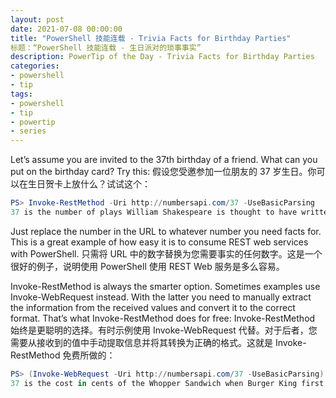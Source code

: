 ```yaml
---
layout: post
date: 2021-07-08 00:00:00
title: "PowerShell 技能连载 - Trivia Facts for Birthday Parties"
标题：“PowerShell 技能连载 - 生日派对的琐事事实”
description: PowerTip of the Day - Trivia Facts for Birthday Parties
categories:
- powershell
- tip
tags:
- powershell
- tip
- powertip
- series
---
```

Let’s assume you are invited to the 37th birthday of a friend. What can you put on the birthday card? Try this:
假设您受邀参加一位朋友的 37 岁生日。你可以在生日贺卡上放什么？试试这个：

```powershell
PS> Invoke-RestMethod -Uri http://numbersapi.com/37 -UseBasicParsing
37 is the number of plays William Shakespeare is thought to have written (counting Henry IV as three parts).
```

Just replace the number in the URL to whatever number you need facts for. This is a great example of how easy it is to consume REST web services with PowerShell.
只需将 URL 中的数字替换为您需要事实的任何数字。这是一个很好的例子，说明使用 PowerShell 使用 REST Web 服务是多么容易。

Invoke-RestMethod is always the smarter option. Sometimes examples use Invoke-WebRequest instead. With the latter you need to manually extract the information from the received values and convert it to the correct format. That’s what Invoke-RestMethod does for free:
Invoke-RestMethod 始终是更聪明的选择。有时示例使用 Invoke-WebRequest 代替。对于后者，您需要从接收到的值中手动提取信息并将其转换为正确的格式。这就是 Invoke-RestMethod 免费所做的：

```powershell
PS> (Invoke-WebRequest -Uri http://numbersapi.com/37 -UseBasicParsing).Content
37 is the cost in cents of the Whopper Sandwich when Burger King first introduced it in 1957.
```

<!--本文国际来源：[Trivia Facts for Birthday Parties](https://community.idera.com/database-tools/powershell/powertips/b/tips/posts/trivia-facts-for-birthday-parties)-->

